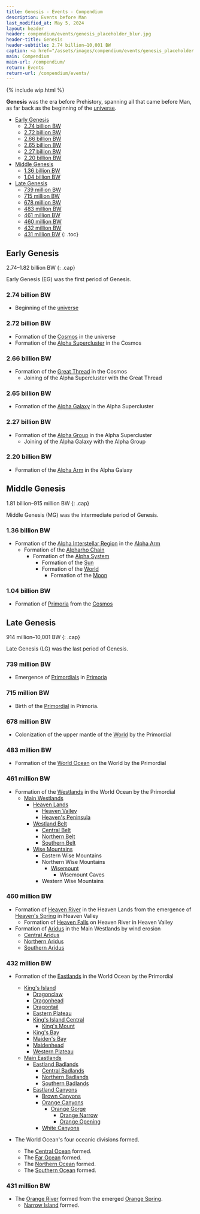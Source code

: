 ```yaml
---
title: Genesis - Events - Compendium
description: Events before Man
last_modified_at: May 5, 2024
layout: header
header: compendium/events/genesis_placeholder_blur.jpg
header-title: Genesis
header-subtitle: 2.74 billion–10,001 BW
caption: <a href="/assets/images/compendium/events/genesis_placeholder.jpg" target="_blank">AI placeholder artwork</a> generated above using <a href="https://creator.nightcafe.studio/creation/p8Ur1u71VRDNyCDxJslE" target="_blank">Juggernaut XL 8.0</a> — <a href="https://creativecommons.org/publicdomain/zero/1.0/" target="_blank">CC0 1.0</a>
main: Compendium
main-url: /compendium/
return: Events
return-url: /compendium/events/
---
```


{% include wip.html %}

**Genesis** was the era before Prehistory, spanning all that came before Man, as far back as the beginning of the [universe](/compendium/locations/universe/).

- [Early Genesis](#early-genesis)
  - [2.74 billion BW](#274-billion-bw)
  - [2.72 billion BW](#272-billion-bw)
  - [2.66 billion BW](#266-billion-bw)
  - [2.65 billion BW](#265-billion-bw)
  - [2.27 billion BW](#227-billion-bw)
  - [2.20 billion BW](#220-billion-bw)
- [Middle Genesis](#middle-genesis)
  - [1.36 billion BW](#136-billion-bw)
  - [1.04 billion BW](#104-billion-bw)
- [Late Genesis](#late-genesis)
  - [739 million BW](#739-million-bw)
  - [715 million BW](#715-million-bw)
  - [678 million BW](#678-million-bw)
  - [483 million BW](#483-million-bw)
  - [461 million BW](#461-million-bw)
  - [460 million BW](#460-million-bw)
  - [432 million BW](#432-million-bw)
  - [431 million BW](#431-million-bw)
{: .toc}

## Early Genesis
2.74–1.82 billion BW
{: .cap}

Early Genesis (EG) was the first period of Genesis.

### 2.74 billion BW

- Beginning of the [universe](/compendium/locations/universe/)

### 2.72 billion BW

- Formation of the [Cosmos](/compendium/locations/cosmos/) in the universe
- Formation of the [Alpha Supercluster](/compendium/locations/alpha-supercluster/) in the Cosmos

### 2.66 billion BW

- Formation of the [Great Thread](/compendium/locations/great-thread/) in the Cosmos
  - Joining of the Alpha Supercluster with the Great Thread

### 2.65 billion BW

- Formation of the [Alpha Galaxy](/compendium/locations/alpha-galaxy/) in the Alpha Supercluster

### 2.27 billion BW

- Formation of the [Alpha Group](/compendium/locations/alpha-group/) in the Alpha Supercluster
  - Joining of the Alpha Galaxy with the Alpha Group

### 2.20 billion BW

- Formation of the [Alpha Arm](/compendium/locations/alpha-arm/) in the Alpha Galaxy

## Middle Genesis
1.81 billion–915 million BW
{: .cap}

Middle Genesis (MG) was the intermediate period of Genesis.

### 1.36 billion BW

- Formation of the [Alpha Interstellar Region](/compendium/locations/alpha-interstellar-region/) in the [Alpha Arm](/compendium/locations/alpha-arm/)
  - Formation of the [Alpharho Chain](/compendium/locations/alpharho-chain/)
    - Formation of the [Alpha System](/compendium/locations/alpha-system/)
      - Formation of the [Sun](/compendium/locations/sun/)
      - Formation of the [World](/compendium/locations/world/)
        - Formation of the [Moon](/compendium/locations/moon/)

### 1.04 billion BW

- Formation of [Primoria](/compendium/locations/primoria/) from the [Cosmos](/compendium/locations/cosmos/)

## Late Genesis
914 million–10,001 BW
{: .cap}

Late Genesis (LG) was the last period of Genesis.

### 739 million BW

- Emergence of [Primordials](/compendium/life/primordials/) in [Primoria](/compendium/locations/primoria/)

### 715 million BW

- Birth of the [Primordial](/compendium/creatures/primordial/) in Primoria.

### 678 million BW

- Colonization of the upper mantle of the [World](/compendium/locations/world/) by the Primordial

### 483 million BW

- Formation of the [World Ocean](/compendium/locations/world-ocean/) on the World by the Primordial

### 461 million BW

- Formation of the [Westlands](/compendium/locations/westlands/) in the World Ocean by the Primordial
  - [Main Westlands](/compendium/locations/main-westlands/)
    - [Heaven Lands](/compendium/locations/heaven-lands/)
      - [Heaven Valley](/compendium/locations/heaven-valley/)
      - [Heaven's Peninsula](/compendium/locations/heavens-peninsula/)
    - [Westland Belt](/compendium/locations/westland-belt/)
      - [Central Belt](/compendium/locations/central-belt/)
      - [Northern Belt](/compendium/locations/northern-belt/)
      - [Southern Belt](/compendium/locations/southern-belt/)
    - [Wise Mountains](/compendium/locations/wise-mountains/)
      - Eastern Wise Mountains
      - Northern Wise Mountains
        - [Wisemount](/compendium/locations/wisemount/)
          - Wisemount Caves
      - Western Wise Mountains

### 460 million BW

- Formation of [Heaven River](/compendium/locations/heaven-river/) in the Heaven Lands from the emergence of [Heaven's Spring](/compendium/locations/heavens-spring/) in Heaven Valley
  - Formation of [Heaven Falls](/compendium/locations/heaven-falls/) on Heaven River in Heaven Valley
- Formation of [Aridus](/compendium/locations/aridus/) in the Main Westlands by wind erosion
  - [Central Aridus](/compendium/locations/central-aridus/)
  - [Northern Aridus](/compendium/locations/northern-aridus/)
  - [Southern Aridus](/compendium/locations/southern-aridus/)

### 432 million BW

- Formation of the [Eastlands](/compendium/locations/eastlands/) in the World Ocean by the Primordial
  - [King's Island](/compendium/locations/kings-island/)
    - [Dragonclaw](/compendium/locations/dragonclaw/)
    - [Dragonhead](/compendium/locations/dragonhead/)
    - [Dragontail](/compendium/locations/dragontail/)
    - [Eastern Plateau](/compendium/locations/eastern-plateau/)
    - [King's Island Central](/compendium/locations/kings-island-central/)
      - [King's Mount](/compendium/locations/kings-mount/)
    - [King's Bay](/compendium/locations/kings-bay/)
    - [Maiden's Bay](/compendium/locations/maidens-bay/)
    - [Maidenhead](/compendium/locations/maidenhead/)
    - [Western Plateau](/compendium/locations/western-plateau/)
  - [Main Eastlands](/compendium/locations/main-eastlands/)
    - [Eastland Badlands](/compendium/locations/eastland-badlands/)
      - [Central Badlands](/compendium/locations/central-badlands/)
      - [Northern Badlands](/compendium/locations/northern-badlands/)
      - [Southern Badlands](/compendium/locations/Southern-Badlands/)
    - [Eastland Canyons](/compendium/locations/eastland-canyons/)
      - [Brown Canyons](/compendium/locations/brown-canyons/)
      - [Orange Canyons](/compendium/locations/orange-canyons/)
        - [Orange Gorge](/compendium/locations/orange-gorge/)
          - [Orange Narrow](/compendium/locations/orange-narrow/)
          - [Orange Opening](/compendium/locations/orange-opening/)
      - [White Canyons](/compendium/locations/white-canyons/)

- The World Ocean's four oceanic divisions formed.
  - The [Central Ocean](/compendium/locations/central-ocean/) formed.
  - The [Far Ocean](/compendium/locations/far-ocean/) formed.
  - The [Northern Ocean](/compendium/locations/northern-ocean/) formed.
  - The [Southern Ocean](/compendium/locations/southern-ocean/) formed.

### 431 million BW

- The [Orange River](/compendium/locations/orange-river/) formed from the emerged [Orange Spring](/compendium/locations/orange-spring/).
  - [Narrow Island](/compendium/locations/narrow-island/) formed.